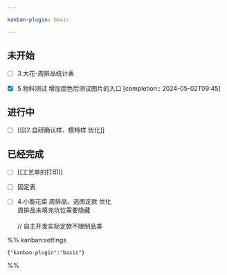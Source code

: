 ```yaml
---

kanban-plugin: basic

---
```


## 未开始

- [ ] 3.大花-周排品统计表
- [x] 5.物料测试 增加固色后测试图片的入口   [completion:: 2024-05-02T09:45]


## 进行中

- [ ] [[[[2.自研确认样、模特样 优化]]


## 已经完成

- [ ] [[工艺单的打印]]
- [ ] 固定表
- [ ] 4.小葵花菜 周排品、选图定款 优化<br>周排品未填充坑位需要隐藏<br><br>// 自主开发实际定款不限制品类




%% kanban:settings
```
{"kanban-plugin":"basic"}
```
%%